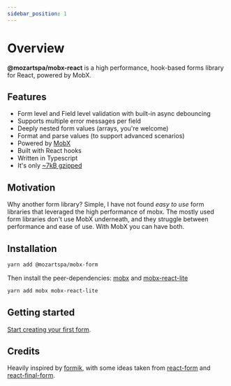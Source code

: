 ```yaml
---
sidebar_position: 1
---
```


# Overview

**@mozartspa/mobx-react** is a high performance, hook-based forms library for React, powered by MobX.

## Features

- Form level and Field level validation with built-in async debouncing
- Supports multiple error messages per field
- Deeply nested form values (arrays, you're welcome)
- Format and parse values (to support advanced scenarios)
- Powered by [MobX](https://mobx.js.org/)
- Built with React hooks
- Written in Typescript
- It's only [~7kB gzipped](https://bundlephobia.com/package/@mozartspa/mobx-form)

## Motivation

Why another form library? Simple, I have not found _easy to use_ form libraries that leveraged the high performance of mobx. The mostly used form libraries don't use MobX underneath, and they struggle between performance and ease of use. With MobX you can have both.

## Installation

```bash
yarn add @mozartspa/mobx-form
```

Then install the peer-dependencies: [mobx](https://github.com/mobxjs/mobx) and [mobx-react-lite](https://github.com/mobxjs/mobx/tree/main/packages/mobx-react-lite)

```bash
yarn add mobx mobx-react-lite
```

## Getting started

[Start creating your first form](getting-started/create-form.md).

## Credits

Heavily inspired by [formik](https://github.com/formium/formik), with some ideas taken from [react-form](https://github.com/tannerlinsley/react-form) and [react-final-form](https://github.com/final-form/react-final-form).
